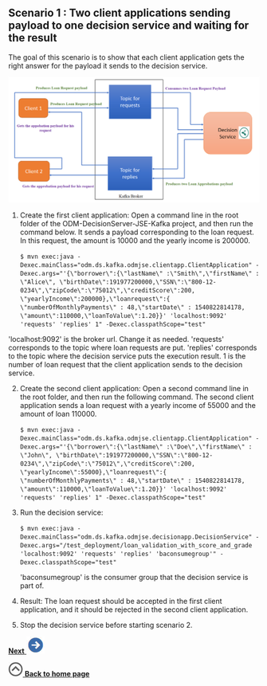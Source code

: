 ## Scenario 1 : Two client applications sending payload to one decision service and waiting for the result
The goal of this scenario is to show that each client application gets the right answer for the payload it sends to the decision service.

![use case 1](../../docs/images/usecase1.png)
 

1. Create the first client application: Open a command line in the root folder of the ODM-DecisionServer-JSE-Kafka project, and then run the command below. It sends a payload corresponding to the loan request. In this request, the amount is 10000 and 
the yearly income is 200000. 

    `
$ mvn exec:java -Dexec.mainClass="odm.ds.kafka.odmjse.clientapp.ClientApplication" -Dexec.args="'{\"borrower\":{\"lastName\" :\"Smith\",\"firstName\" : \"Alice\", \"birthDate\":191977200000,\"SSN\":\"800-12-0234\",\"zipCode\":\"75012\",\"creditScore\":200,
 \"yearlyIncome\":200000},\"loanrequest\":{ \"numberOfMonthlyPayments\" : 48,\"startDate\" : 1540822814178, \"amount\":110000,\"loanToValue\":1.20}}' 'localhost:9092' 'requests' 'replies' 1" -Dexec.classpathScope="test"
    `
    
'localhost:9092' is the broker url. Change it as needed.
'requests' corresponds to the topic where loan requests are put.
'replies' corresponds to the topic where the decision service puts the execution result.
1 is the number of loan request that the client application sends to the decision service.

 2. Create the second client application: Open a second command line in the root folder, and then run the following command. The second client application sends a loan request with a yearly income of 55000 and the amount of loan 110000.
 
    `
$ mvn exec:java -Dexec.mainClass="odm.ds.kafka.odmjse.clientapp.ClientApplication" -Dexec.args="'{\"borrower\":{\"lastName\" :\"Doe\",\"firstName\" : \"John\", \"birthDate\":191977200000,\"SSN\":\"800-12-0234\",\"zipCode\":\"75012\",\"creditScore\":200,
 \"yearlyIncome\":55000},\"loanrequest\":{ \"numberOfMonthlyPayments\" : 48,\"startDate\" : 1540822814178, \"amount\":110000,\"loanToValue\":1.20}}' 'localhost:9092' 'requests' 'replies' 1" -Dexec.classpathScope="test"
    `

 3. Run the decision service:

    `
$ mvn exec:java -Dexec.mainClass="odm.ds.kafka.odmjse.decisionapp.DecisionService" -Dexec.args="/test_deployment/loan_validation_with_score_and_grade 'localhost:9092' 'requests' 'replies' 'baconsumegroup'" -Dexec.classpathScope="test"
    `
    
    'baconsumegroup' is the consumer group that the decision service is part of.

 
4. Result: 
The loan request should be accepted in the first client application, and it should be rejected in the second client application.

5. Stop the decision service before starting scenario 2.

[**Next** ![""](../../docs/images/next.jpg)](../../docs/chapters/subscenario2.md)

[![""](../../docs/images/home.jpg) **Back to home page**](../../Readme.md)

